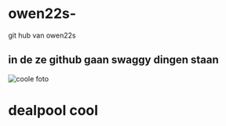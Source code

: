 # owen22s-
git hub van owen22s
## in de ze github gaan swaggy dingen staan 
![coole foto](https://cdn.filmtotaal.nl/images/thumbnails/ft-267293-555x740.jpg)
# dealpool cool
